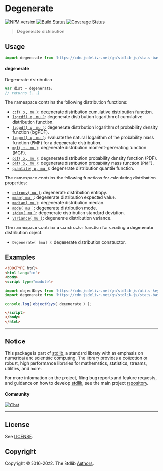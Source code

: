 <!--

@license Apache-2.0

Copyright (c) 2018 The Stdlib Authors.

Licensed under the Apache License, Version 2.0 (the "License");
you may not use this file except in compliance with the License.
You may obtain a copy of the License at

   http://www.apache.org/licenses/LICENSE-2.0

Unless required by applicable law or agreed to in writing, software
distributed under the License is distributed on an "AS IS" BASIS,
WITHOUT WARRANTIES OR CONDITIONS OF ANY KIND, either express or implied.
See the License for the specific language governing permissions and
limitations under the License.

-->

# Degenerate

[![NPM version][npm-image]][npm-url] [![Build Status][test-image]][test-url] [![Coverage Status][coverage-image]][coverage-url] <!-- [![dependencies][dependencies-image]][dependencies-url] -->

> Degenerate distribution.



<section class="usage">

## Usage

```javascript
import degenerate from 'https://cdn.jsdelivr.net/gh/stdlib-js/stats-base-dists-degenerate@esm/index.mjs';
```

#### degenerate

Degenerate distribution.

```javascript
var dist = degenerate;
// returns {...}
```

The namespace contains the following distribution functions:

<!-- <toc pattern="*+(cdf|pdf|pmf|mgf|quantile)*"> -->

<div class="namespace-toc">

-   <span class="signature">[`cdf( x, mu )`][@stdlib/stats/base/dists/degenerate/cdf]</span><span class="delimiter">: </span><span class="description">degenerate distribution cumulative distribution function.</span>
-   <span class="signature">[`logcdf( x, mu )`][@stdlib/stats/base/dists/degenerate/logcdf]</span><span class="delimiter">: </span><span class="description">degenerate distribution logarithm of cumulative distribution function.</span>
-   <span class="signature">[`logpdf( x, mu )`][@stdlib/stats/base/dists/degenerate/logpdf]</span><span class="delimiter">: </span><span class="description">degenerate distribution logarithm of probability density function (logPDF).</span>
-   <span class="signature">[`logpmf( x, mu )`][@stdlib/stats/base/dists/degenerate/logpmf]</span><span class="delimiter">: </span><span class="description">evaluate the natural logarithm of the probability mass function (PMF) for a degenerate distribution.</span>
-   <span class="signature">[`mgf( t, mu )`][@stdlib/stats/base/dists/degenerate/mgf]</span><span class="delimiter">: </span><span class="description">degenerate distribution moment-generating function (MGF).</span>
-   <span class="signature">[`pdf( x, mu )`][@stdlib/stats/base/dists/degenerate/pdf]</span><span class="delimiter">: </span><span class="description">degenerate distribution probability density function (PDF).</span>
-   <span class="signature">[`pmf( x, mu )`][@stdlib/stats/base/dists/degenerate/pmf]</span><span class="delimiter">: </span><span class="description">degenerate distribution probability mass function (PMF).</span>
-   <span class="signature">[`quantile( p, mu )`][@stdlib/stats/base/dists/degenerate/quantile]</span><span class="delimiter">: </span><span class="description">degenerate distribution quantile function.</span>

</div>

<!-- </toc> -->

The namespace contains the following functions for calculating distribution properties:

<!-- <toc pattern="*+(entropy|kurtosis|mean|median|mode|skewness|stdev|variance)*"> -->

<div class="namespace-toc">

-   <span class="signature">[`entropy( mu )`][@stdlib/stats/base/dists/degenerate/entropy]</span><span class="delimiter">: </span><span class="description">degenerate distribution entropy.</span>
-   <span class="signature">[`mean( mu )`][@stdlib/stats/base/dists/degenerate/mean]</span><span class="delimiter">: </span><span class="description">degenerate distribution expected value.</span>
-   <span class="signature">[`median( mu )`][@stdlib/stats/base/dists/degenerate/median]</span><span class="delimiter">: </span><span class="description">degenerate distribution median.</span>
-   <span class="signature">[`mode( mu )`][@stdlib/stats/base/dists/degenerate/mode]</span><span class="delimiter">: </span><span class="description">degenerate distribution mode.</span>
-   <span class="signature">[`stdev( mu )`][@stdlib/stats/base/dists/degenerate/stdev]</span><span class="delimiter">: </span><span class="description">degenerate distribution standard deviation.</span>
-   <span class="signature">[`variance( mu )`][@stdlib/stats/base/dists/degenerate/variance]</span><span class="delimiter">: </span><span class="description">degenerate distribution variance.</span>

</div>

<!-- </toc> -->

The namespace contains a constructor function for creating a degenerate distribution object.

<!-- <toc pattern="*ctor*"> -->

<div class="namespace-toc">

-   <span class="signature">[`Degenerate( [mu] )`][@stdlib/stats/base/dists/degenerate/ctor]</span><span class="delimiter">: </span><span class="description">degenerate distribution constructor.</span>

</div>

<!-- </toc> -->

</section>

<!-- /.usage -->

<section class="examples">

## Examples

<!-- TODO: better examples -->

<!-- eslint no-undef: "error" -->

```html
<!DOCTYPE html>
<html lang="en">
<body>
<script type="module">

import objectKeys from 'https://cdn.jsdelivr.net/gh/stdlib-js/utils-keys@esm/index.mjs';
import degenerate from 'https://cdn.jsdelivr.net/gh/stdlib-js/stats-base-dists-degenerate@esm/index.mjs';

console.log( objectKeys( degenerate ) );

</script>
</body>
</html>
```

</section>

<!-- /.examples -->

<!-- Section for related `stdlib` packages. Do not manually edit this section, as it is automatically populated. -->

<section class="related">

</section>

<!-- /.related -->

<!-- Section for all links. Make sure to keep an empty line after the `section` element and another before the `/section` close. -->


<section class="main-repo" >

* * *

## Notice

This package is part of [stdlib][stdlib], a standard library with an emphasis on numerical and scientific computing. The library provides a collection of robust, high performance libraries for mathematics, statistics, streams, utilities, and more.

For more information on the project, filing bug reports and feature requests, and guidance on how to develop [stdlib][stdlib], see the main project [repository][stdlib].

#### Community

[![Chat][chat-image]][chat-url]

---

## License

See [LICENSE][stdlib-license].


## Copyright

Copyright &copy; 2016-2022. The Stdlib [Authors][stdlib-authors].

</section>

<!-- /.stdlib -->

<!-- Section for all links. Make sure to keep an empty line after the `section` element and another before the `/section` close. -->

<section class="links">

[npm-image]: http://img.shields.io/npm/v/@stdlib/stats-base-dists-degenerate.svg
[npm-url]: https://npmjs.org/package/@stdlib/stats-base-dists-degenerate

[test-image]: https://github.com/stdlib-js/stats-base-dists-degenerate/actions/workflows/test.yml/badge.svg?branch=main
[test-url]: https://github.com/stdlib-js/stats-base-dists-degenerate/actions/workflows/test.yml?query=branch:main

[coverage-image]: https://img.shields.io/codecov/c/github/stdlib-js/stats-base-dists-degenerate/main.svg
[coverage-url]: https://codecov.io/github/stdlib-js/stats-base-dists-degenerate?branch=main

<!--

[dependencies-image]: https://img.shields.io/david/stdlib-js/stats-base-dists-degenerate.svg
[dependencies-url]: https://david-dm.org/stdlib-js/stats-base-dists-degenerate/main

-->

[chat-image]: https://img.shields.io/gitter/room/stdlib-js/stdlib.svg
[chat-url]: https://gitter.im/stdlib-js/stdlib/

[stdlib]: https://github.com/stdlib-js/stdlib

[stdlib-authors]: https://github.com/stdlib-js/stdlib/graphs/contributors

[umd]: https://github.com/umdjs/umd
[es-module]: https://developer.mozilla.org/en-US/docs/Web/JavaScript/Guide/Modules

[deno-url]: https://github.com/stdlib-js/stats-base-dists-degenerate/tree/deno
[umd-url]: https://github.com/stdlib-js/stats-base-dists-degenerate/tree/umd
[esm-url]: https://github.com/stdlib-js/stats-base-dists-degenerate/tree/esm

[stdlib-license]: https://raw.githubusercontent.com/stdlib-js/stats-base-dists-degenerate/main/LICENSE

<!-- <toc-links> -->

[@stdlib/stats/base/dists/degenerate/ctor]: https://github.com/stdlib-js/stats-base-dists-degenerate-ctor/tree/esm

[@stdlib/stats/base/dists/degenerate/entropy]: https://github.com/stdlib-js/stats-base-dists-degenerate-entropy/tree/esm

[@stdlib/stats/base/dists/degenerate/mean]: https://github.com/stdlib-js/stats-base-dists-degenerate-mean/tree/esm

[@stdlib/stats/base/dists/degenerate/median]: https://github.com/stdlib-js/stats-base-dists-degenerate-median/tree/esm

[@stdlib/stats/base/dists/degenerate/mode]: https://github.com/stdlib-js/stats-base-dists-degenerate-mode/tree/esm

[@stdlib/stats/base/dists/degenerate/stdev]: https://github.com/stdlib-js/stats-base-dists-degenerate-stdev/tree/esm

[@stdlib/stats/base/dists/degenerate/variance]: https://github.com/stdlib-js/stats-base-dists-degenerate-variance/tree/esm

[@stdlib/stats/base/dists/degenerate/cdf]: https://github.com/stdlib-js/stats-base-dists-degenerate-cdf/tree/esm

[@stdlib/stats/base/dists/degenerate/logcdf]: https://github.com/stdlib-js/stats-base-dists-degenerate-logcdf/tree/esm

[@stdlib/stats/base/dists/degenerate/logpdf]: https://github.com/stdlib-js/stats-base-dists-degenerate-logpdf/tree/esm

[@stdlib/stats/base/dists/degenerate/logpmf]: https://github.com/stdlib-js/stats-base-dists-degenerate-logpmf/tree/esm

[@stdlib/stats/base/dists/degenerate/mgf]: https://github.com/stdlib-js/stats-base-dists-degenerate-mgf/tree/esm

[@stdlib/stats/base/dists/degenerate/pdf]: https://github.com/stdlib-js/stats-base-dists-degenerate-pdf/tree/esm

[@stdlib/stats/base/dists/degenerate/pmf]: https://github.com/stdlib-js/stats-base-dists-degenerate-pmf/tree/esm

[@stdlib/stats/base/dists/degenerate/quantile]: https://github.com/stdlib-js/stats-base-dists-degenerate-quantile/tree/esm

<!-- </toc-links> -->

</section>

<!-- /.links -->
